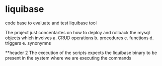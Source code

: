 # liquibase
code base to evaluate and test  liquibase tool

The project just concentartes on how to deploy and rollback the mysql objects which involves
a. CRUD operations
b. procedures
c. functions
d. triggers
e. synonymns

**header 2 The execution of the scripts expects the liquibase binary to be present in the system where we are executing the commands
